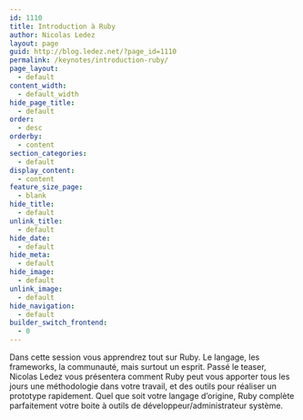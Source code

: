 ```yaml
---
id: 1110
title: Introduction à Ruby
author: Nicolas Ledez
layout: page
guid: http://blog.ledez.net/?page_id=1110
permalink: /keynotes/introduction-ruby/
page_layout:
  - default
content_width:
  - default_width
hide_page_title:
  - default
order:
  - desc
orderby:
  - content
section_categories:
  - default
display_content:
  - content
feature_size_page:
  - blank
hide_title:
  - default
unlink_title:
  - default
hide_date:
  - default
hide_meta:
  - default
hide_image:
  - default
unlink_image:
  - default
hide_navigation:
  - default
builder_switch_frontend:
  - 0
---
```

Dans cette session vous apprendrez tout sur Ruby. Le langage, les frameworks, la communauté, mais surtout un esprit. Passé le teaser, Nicolas Ledez vous présentera comment Ruby peut vous apporter tous les jours une méthodologie dans votre travail, et des outils pour réaliser un prototype rapidement. Quel que soit votre langage d’origine, Ruby complète parfaitement votre boite à outils de développeur/administrateur système.
